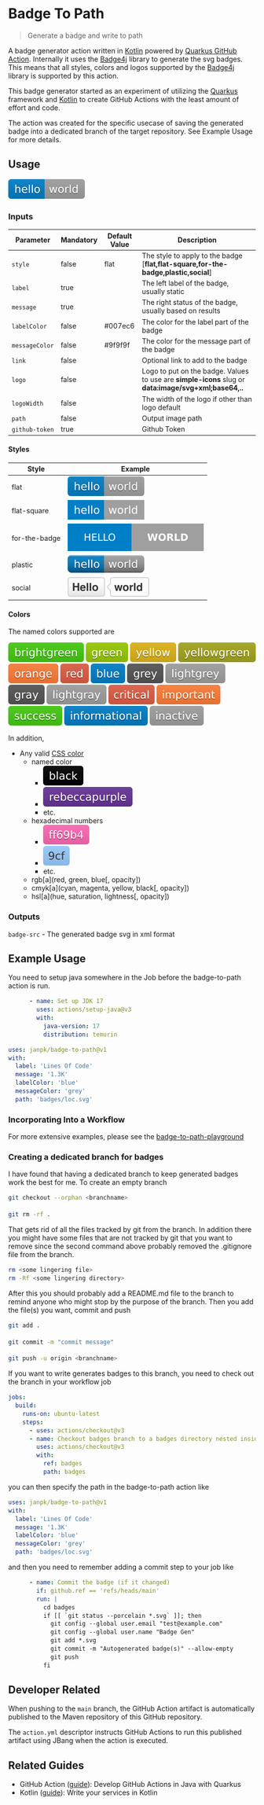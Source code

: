 # Badge To Path

> Generate a badge and write to path

A badge generator action written in [Kotlin](https://kotlinlang.org/) powered
by [Quarkus GitHub Action](https://github.com/quarkiverse/quarkus-github-action). Internally it uses
the [Badge4j](https://github.com/silentsoft/badge4j) library to generate the svg badges. This means
that all styles, colors and logos supported by the [Badge4j](https://github.com/silentsoft/badge4j)
library is supported by this action.

This badge generator started as an experiment of utilizing the [Quarkus]() framework and [Kotlin]()
to create GitHub Actions with the least amount of effort and code.

The action was created for the specific usecase of saving the generated badge into a dedicated
branch of the target repository. See Example Usage for more details.

## Usage

![](docfiles/default.svg)

### Inputs

| Parameter      | Mandatory | Default Value | Description                                                                                           |
|----------------|-----------|---------------|-------------------------------------------------------------------------------------------------------|
| `style`        | false     | flat          | The style to apply to the badge [**flat,flat-square,for-the-badge,plastic,social**]                   |
| `label`        | true      |               | The left label of the badge, usually static                                                           |
| `message`      | true      |               | The right status of the badge, usually based on results                                               |
| `labelColor`   | false     | #007ec6       | The color for the label part of the badge                                                             |
| `messageColor` | false     | #9f9f9f       | The color for the message part of the badge                                                           |
| `link`         | false     |               | Optional link to add to the badge                                                                     |
| `logo`         | false     |               | Logo to put on the badge. Values to use are **simple-icons** slug or **data:image/svg+xml;base64,..** |
| `logoWidth`    | false     |               | The width of the logo if other than logo default                                                      |
| `path`         | false     |               | Output image path                                                                                     |
| `github-token` | true      |               | Github Token                                                                                          |

#### Styles

| Style         | Example                       |
|---------------|-------------------------------|
| flat          | ![](docfiles/flat.svg)        |
| flat-square   | ![](docfiles/flat-square.svg) |
| for-the-badge | ![](docfiles/forthebadge.svg) |
| plastic       | ![](docfiles/plastic.svg)     |
| social        | ![](docfiles/social.svg)      |

#### Colors

The named colors supported are

![](docfiles/color-brightgreen.svg)
![](docfiles/color-green.svg)
![](docfiles/color-yellow.svg)
![](docfiles/color-yellowgreen.svg)
![](docfiles/color-orange.svg)
![](docfiles/color-red.svg)
![](docfiles/color-blue.svg)
![](docfiles/color-grey.svg)
![](docfiles/color-lightgrey.svg)
![](docfiles/color-gray.svg)
![](docfiles/color-lightgray.svg)
![](docfiles/color-critical.svg)
![](docfiles/color-important.svg)
![](docfiles/color-success.svg)
![](docfiles/color-informational.svg)
![](docfiles/color-inactive.svg)

In addition,

- Any valid [CSS color](https://developer.mozilla.org/en-US/docs/Web/CSS/color_value)
    - named color
        - ![](docfiles/color-black.svg)
        - ![](docfiles/color-rebeccapurple.svg)
        - etc.
    - hexadecimal numbers
        - ![](docfiles/color-ff69b4.svg)
        - ![](docfiles/color-9cf.svg)
        - etc.
    - rgb[a](red, green, blue[, opacity])
    - cmyk[a](cyan, magenta, yellow, black[, opacity])
    - hsl[a](hue, saturation, lightness[, opacity])

### Outputs

`badge-src` - The generated badge svg in xml format

## Example Usage

You need to setup java somewhere in the Job before the badge-to-path action is run.
```yaml
      - name: Set up JDK 17
        uses: actions/setup-java@v3
        with:
          java-version: 17
          distribution: temurin
```

```yaml
uses: janpk/badge-to-path@v1
with:
  label: 'Lines Of Code'
  message: '1.3K'
  labelColor: 'blue'
  messageColor: 'grey'
  path: 'badges/loc.svg'
```

### Incorporating Into a Workflow

For more extensive examples, please see the [badge-to-path-playground](https://github.com/janpk/badge-to-path-playground)

### Creating a dedicated branch for badges

I have found that having a dedicated branch to keep generated badges work the best for me. To create
an empty branch

```bash
git checkout --orphan <branchname>

git rm -rf .
```

That gets rid of all the files tracked by git from the branch. In addition there you might have some
files that are not tracked by git that you want to remove since the second command above probably
removed the .gitignore file from the branch.

```bash
rm <some lingering file>
rm -Rf <some lingering directory>
```

After this you should probably add a README.md file to the branch to remind anyone who might stop by
the purpose of the branch. Then you add the file(s) you want, commit and push

```bash
git add .

git commit -m "commit message"

git push -u origin <branchname>
```

If you want to write generates badges to this branch, you need to check out the branch in your
workflow job

```yaml
jobs:
  build:
    runs-on: ubuntu-latest
    steps:
      - uses: actions/checkout@v3
      - name: Checkout badges branch to a badges directory nested inside first checkout
        uses: actions/checkout@v3
        with:
          ref: badges
          path: badges
```

you can then specify the path in the badge-to-path action like

```yaml
uses: janpk/badge-to-path@v1
with:
  label: 'Lines Of Code'
  message: '1.3K'
  labelColor: 'blue'
  messageColor: 'grey'
  path: 'badges/loc.svg'
```

and then you need to remember adding a commit step to your job like

```yaml
      - name: Commit the badge (if it changed)
        if: github.ref == 'refs/heads/main'
        run: |
          cd badges
          if [[ `git status --porcelain *.svg` ]]; then
            git config --global user.email "test@example.com"
            git config --global user.name "Badge Gen"
            git add *.svg
            git commit -m "Autogenerated badge(s)" --allow-empty
            git push
          fi
```

## Developer Related

When pushing to the `main` branch, the GitHub Action artifact is automatically published to the
Maven repository of this GitHub repository.

The `action.yml` descriptor instructs GitHub Actions to run this published artifact using JBang when
the action is executed.

## Related Guides

- GitHub
  Action ([guide](https://quarkiverse.github.io/quarkiverse-docs/quarkus-github-action/dev/index.html)):
  Develop GitHub Actions in Java with Quarkus
- Kotlin ([guide](https://quarkus.io/guides/kotlin)): Write your services in Kotlin
